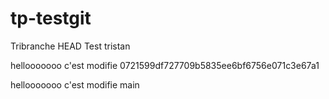 # tp-testgit

Tribranche
HEAD
Test tristan

hellooooooo c'est modifie
0721599df727709b5835ee6bf6756e071c3e67a1

hellooooooo c'est modifie
main
